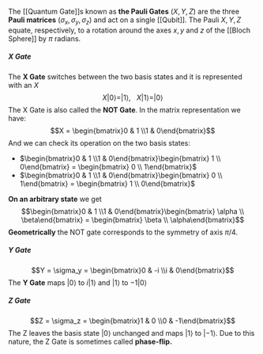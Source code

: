 The [[Quantum Gate]]s known as **the Pauli Gates** $(X, Y, Z)$ are the three **Pauli matrices** $(\sigma_x, \sigma_y, \sigma_z)$ and act on a single [[Qubit]]. 
The Pauli $X, Y, Z$ equate, respectively, to a rotation around the axes $x, y$ and $z$ of the [[Bloch Sphere]] by $\pi$ radians.

##### X Gate
The **X Gate** switches between the two basis states and it is represented with an $X$ $$X|0\rangle = |1\rangle, \ \ \ X|1\rangle = |0\rangle$$The X Gate is also called the **NOT Gate**.
In the matrix representation we have:$$X = \begin{bmatrix}0 & 1 \\1 & 0\end{bmatrix}$$And we can check its operation on the two basis states: 
- $\begin{bmatrix}0 & 1 \\1 & 0\end{bmatrix}\begin{bmatrix} 1 \\ 0\end{bmatrix} = \begin{bmatrix} 0 \\ 1\end{bmatrix}$ 
- $\begin{bmatrix}0 & 1 \\1 & 0\end{bmatrix}\begin{bmatrix} 0 \\ 1\end{bmatrix} = \begin{bmatrix} 1 \\ 0\end{bmatrix}$

**On an arbitrary state** we get $$\begin{bmatrix}0 & 1 \\1 & 0\end{bmatrix}\begin{bmatrix} \alpha \\ \beta\end{bmatrix} = \begin{bmatrix} \beta \\ \alpha\end{bmatrix}$$
**Geometrically** the NOT gate corresponds to the symmetry of axis $\pi/4$. 

##### Y Gate
$$Y = \sigma_y = \begin{bmatrix}0 & -i \\i & 0\end{bmatrix}$$
The **Y Gate** maps $|0\rangle$ to $i|1\rangle$ and $|1\rangle$ to $-1|0\rangle$

##### Z Gate
$$Z = \sigma_z = \begin{bmatrix}1 & 0 \\0 & -1\end{bmatrix}$$
The Z leaves the basis state $|0\rangle$ unchanged and maps $|1\rangle$ to $|-1\rangle$.
Due to this nature, the Z Gate is sometimes called **phase-flip.**